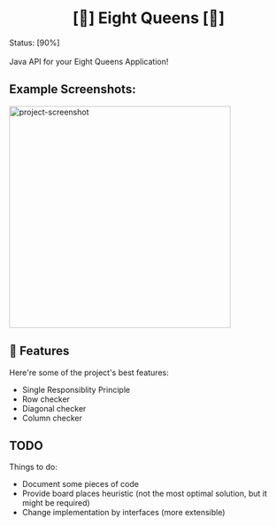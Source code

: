 <h1 align="center" id="title">[👸] Eight Queens [👸]</h1>

<p id="description">Status: [90%]<br><br>Java API for your Eight Queens Application!</p>

<h2>Example Screenshots:</h2>

<img src="https://solarianprogrammer.com/images/2017/11/20/queens_attack_patterns.png" alt="project-screenshot" width="400" height="400/">

  
  
<h2>🧐 Features</h2>

Here're some of the project's best features:

*   Single Responsiblity Principle
*   Row checker
*   Diagonal checker
*   Column checker

<h2> TODO </h2>

Things to do:

*   Document some pieces of code
*   Provide board places heuristic (not the most optimal solution, but it might be required)
*   Change implementation by interfaces (more extensible)
 
